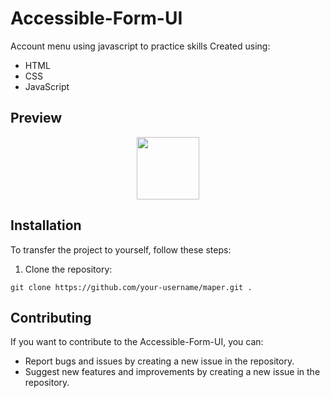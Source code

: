 # Accessible-Form-UI

Account menu using javascript to practice skills
Created using:
- HTML
- CSS
- JavaScript

## Preview

<div align="center">
  <img src="https://raw.githubusercontent.com/EHoTiNKA/Accessible-Form-UI/refs/heads/master/Accessible-Form-UI.gif" width="100"/>
</div>

## Installation

To transfer the project to yourself, follow these steps:

1. Clone the repository:

```
git clone https://github.com/your-username/maper.git .
```

## Contributing

If you want to contribute to the Accessible-Form-UI, you can:

- Report bugs and issues by creating a new issue in the repository.
- Suggest new features and improvements by creating a new issue in the repository.


